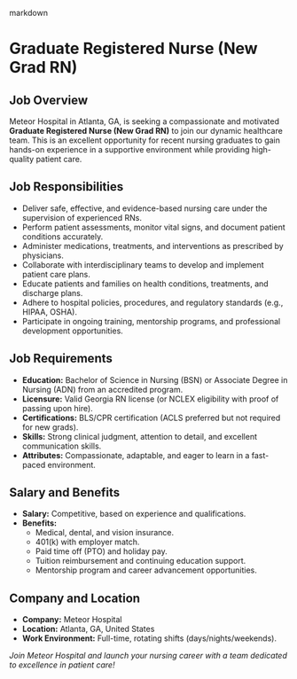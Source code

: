 markdown
# **Graduate Registered Nurse (New Grad RN)**  

## **Job Overview**  
Meteor Hospital in Atlanta, GA, is seeking a compassionate and motivated **Graduate Registered Nurse (New Grad RN)** to join our dynamic healthcare team. This is an excellent opportunity for recent nursing graduates to gain hands-on experience in a supportive environment while providing high-quality patient care.  

## **Job Responsibilities**  
- Deliver safe, effective, and evidence-based nursing care under the supervision of experienced RNs.  
- Perform patient assessments, monitor vital signs, and document patient conditions accurately.  
- Administer medications, treatments, and interventions as prescribed by physicians.  
- Collaborate with interdisciplinary teams to develop and implement patient care plans.  
- Educate patients and families on health conditions, treatments, and discharge plans.  
- Adhere to hospital policies, procedures, and regulatory standards (e.g., HIPAA, OSHA).  
- Participate in ongoing training, mentorship programs, and professional development opportunities.  

## **Job Requirements**  
- **Education:** Bachelor of Science in Nursing (BSN) or Associate Degree in Nursing (ADN) from an accredited program.  
- **Licensure:** Valid Georgia RN license (or NCLEX eligibility with proof of passing upon hire).  
- **Certifications:** BLS/CPR certification (ACLS preferred but not required for new grads).  
- **Skills:** Strong clinical judgment, attention to detail, and excellent communication skills.  
- **Attributes:** Compassionate, adaptable, and eager to learn in a fast-paced environment.  

## **Salary and Benefits**  
- **Salary:** Competitive, based on experience and qualifications.  
- **Benefits:**  
  - Medical, dental, and vision insurance.  
  - 401(k) with employer match.  
  - Paid time off (PTO) and holiday pay.  
  - Tuition reimbursement and continuing education support.  
  - Mentorship program and career advancement opportunities.  

## **Company and Location**  
- **Company:** Meteor Hospital  
- **Location:** Atlanta, GA, United States  
- **Work Environment:** Full-time, rotating shifts (days/nights/weekends).  

*Join Meteor Hospital and launch your nursing career with a team dedicated to excellence in patient care!*